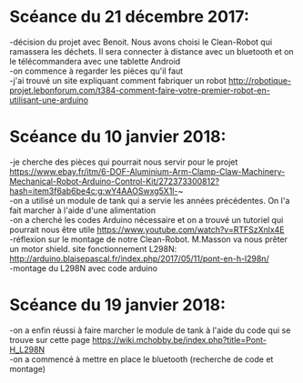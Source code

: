 # Scéance du 21 décembre 2017:
-décision du projet avec Benoit. Nous avons choisi le Clean-Robot qui ramassera les déchets. Il sera connecter à distance avec un bluetooth et on le télécommandera avec une tablette Android  
-on commence à regarder les pièces qu'il faut  
-j'ai trouvé un site expliquant comment fabriquer un robot http://robotique-projet.lebonforum.com/t384-comment-faire-votre-premier-robot-en-utilisant-une-arduino  

# Scéance du 10 janvier 2018:  
-je cherche des pièces qui pourrait nous servir pour le projet https://www.ebay.fr/itm/6-DOF-Aluminium-Arm-Clamp-Claw-Machinery-Mechanical-Robot-Arduino-Control-Kit/272373300812?hash=item3f6ab6be4c:g:wY4AAOSwxg5X1l-~  
-on a utilisé un module de tank qui a servie les années précédentes. On l'a fait marcher à l'aide d'une alimentation  
-on a cherché les codes Arduino nécessaire et on a trouvé un tutoriel qui pourrait nous être utile https://www.youtube.com/watch?v=RTFSzXnlx4E  
-réflexion sur le montage de notre Clean-Robot. M.Masson va nous prêter un motor shield.
site fonctionnement L298N:
http://arduino.blaisepascal.fr/index.php/2017/05/11/pont-en-h-l298n/  
-montage du L298N avec code arduino  

# Scéance du 19 janvier 2018:  
-on a enfin réussi à faire marcher le module de tank à l'aide du code qui se trouve sur cette page https://wiki.mchobby.be/index.php?title=Pont-H_L298N   
-on a commencé à mettre en place le bluetooth (recherche de code et montage)
